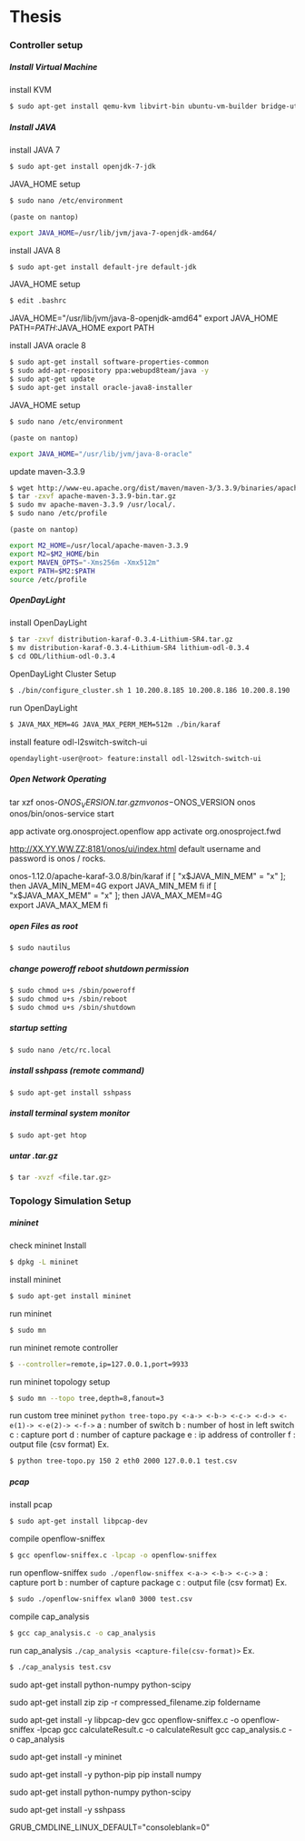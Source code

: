 # Thesis

### Controller setup

##### Install Virtual Machine
install KVM
```sh
$ sudo apt-get install qemu-kvm libvirt-bin ubuntu-vm-builder bridge-utils virt-manager
```
##### Install JAVA
install JAVA 7
```sh
$ sudo apt-get install openjdk-7-jdk
```
JAVA_HOME setup
```sh
$ sudo nano /etc/environment
```
`(paste on nantop)`
```sh
export JAVA_HOME=/usr/lib/jvm/java-7-openjdk-amd64/
```

install JAVA 8
```sh
$ sudo apt-get install default-jre default-jdk
```
JAVA_HOME setup
```sh
$ edit .bashrc
```
JAVA_HOME="/usr/lib/jvm/java-8-openjdk-amd64"
export JAVA_HOME
PATH=$PATH:$JAVA_HOME
export PATH


install JAVA oracle 8
```sh
$ sudo apt-get install software-properties-common
$ sudo add-apt-repository ppa:webupd8team/java -y
$ sudo apt-get update
$ sudo apt-get install oracle-java8-installer
```
JAVA_HOME setup
```sh
$ sudo nano /etc/environment
```
`(paste on nantop)`
```sh
export JAVA_HOME="/usr/lib/jvm/java-8-oracle"
```

update maven-3.3.9
```sh
$ wget http://www-eu.apache.org/dist/maven/maven-3/3.3.9/binaries/apache-maven-3.3.9-bin.tar.gz
$ tar -zxvf apache-maven-3.3.9-bin.tar.gz
$ sudo mv apache-maven-3.3.9 /usr/local/.
$ sudo nano /etc/profile 
```
`(paste on nantop)`
```sh
export M2_HOME=/usr/local/apache-maven-3.3.9
export M2=$M2_HOME/bin
export MAVEN_OPTS="-Xms256m -Xmx512m"
export PATH=$M2:$PATH
source /etc/profile
```

##### OpenDayLight
install OpenDayLight
```sh
$ tar -zxvf distribution-karaf-0.3.4-Lithium-SR4.tar.gz
$ mv distribution-karaf-0.3.4-Lithium-SR4 lithium-odl-0.3.4
$ cd ODL/lithium-odl-0.3.4
```
OpenDayLight Cluster Setup 
```sh
$ ./bin/configure_cluster.sh 1 10.200.8.185 10.200.8.186 10.200.8.190
```
run OpenDayLight
```sh
$ JAVA_MAX_MEM=4G JAVA_MAX_PERM_MEM=512m ./bin/karaf
```
install feature odl-l2switch-switch-ui 
```sh
opendaylight-user@root> feature:install odl-l2switch-switch-ui
```

##### Open Network Operating 

tar xzf onos-$ONOS_VERSION.tar.gz
mv onos-$ONOS_VERSION onos
onos/bin/onos-service start

app activate org.onosproject.openflow
app activate org.onosproject.fwd

http://XX.YY.WW.ZZ:8181/onos/ui/index.html
default username and password is onos / rocks.

onos-1.12.0/apache-karaf-3.0.8/bin/karaf
if [ "x$JAVA_MIN_MEM" = "x" ]; then
    JAVA_MIN_MEM=4G  
    export JAVA_MIN_MEM
fi
if [ "x$JAVA_MAX_MEM" = "x" ]; then
    JAVA_MAX_MEM=4G  
    export JAVA_MAX_MEM
fi


##### open Files as root
```sh
$ sudo nautilus
```
##### change poweroff reboot shutdown permission
```sh
$ sudo chmod u+s /sbin/poweroff
$ sudo chmod u+s /sbin/reboot
$ sudo chmod u+s /sbin/shutdown
```
##### startup setting
```sh
$ sudo nano /etc/rc.local
```
##### install sshpass (remote command)
```sh
$ sudo apt-get install sshpass
```
##### install terminal system monitor 
```sh
$ sudo apt-get htop
```
##### untar .tar.gz
```sh
$ tar -xvzf <file.tar.gz>
```

### Topology Simulation Setup

##### mininet
check mininet Install
```sh
$ dpkg -L mininet
```
install mininet
```sh
$ sudo apt-get install mininet
```
run mininet
```sh
$ sudo mn 
```
run mininet remote controller
```sh
$ --controller=remote,ip=127.0.0.1,port=9933
```
run mininet topology setup 
```sh 
$ sudo mn --topo tree,depth=8,fanout=3
```
run custom tree mininet 
`python tree-topo.py <-a-> <-b-> <-c-> <-d-> <-e(1)-> <-e(2)-> <-f->`
a : number of switch
b : number of host in left switch
c : capture port
d : number of capture package
e : ip address of controller
f : output file (csv format)
Ex.
```sh 
$ python tree-topo.py 150 2 eth0 2000 127.0.0.1 test.csv
```

##### pcap
install pcap
```sh 
$ sudo apt-get install libpcap-dev
```
compile openflow-sniffex
```sh 
$ gcc openflow-sniffex.c -lpcap -o openflow-sniffex
```
run openflow-sniffex
`sudo ./openflow-sniffex <-a-> <-b-> <-c->`
a : capture port
b : number of capture package
c : output file (csv format)
Ex.
```sh 
$ sudo ./openflow-sniffex wlan0 3000 test.csv
```

compile cap_analysis
```sh 
$ gcc cap_analysis.c -o cap_analysis
```

run cap_analysis
`./cap_analysis <capture-file(csv-format)>`
Ex.
```sh 
$ ./cap_analysis test.csv
```

sudo apt-get install python-numpy python-scipy

sudo apt-get install zip
zip -r compressed_filename.zip foldername

sudo apt-get install -y libpcap-dev 
gcc openflow-sniffex.c -o openflow-sniffex -lpcap
gcc calculateResult.c -o calculateResult
gcc cap_analysis.c -o cap_analysis

sudo apt-get install -y mininet

sudo apt-get install -y python-pip
pip install numpy

sudo apt-get install python-numpy python-scipy

sudo apt-get install -y sshpass


GRUB_CMDLINE_LINUX_DEFAULT="consoleblank=0"